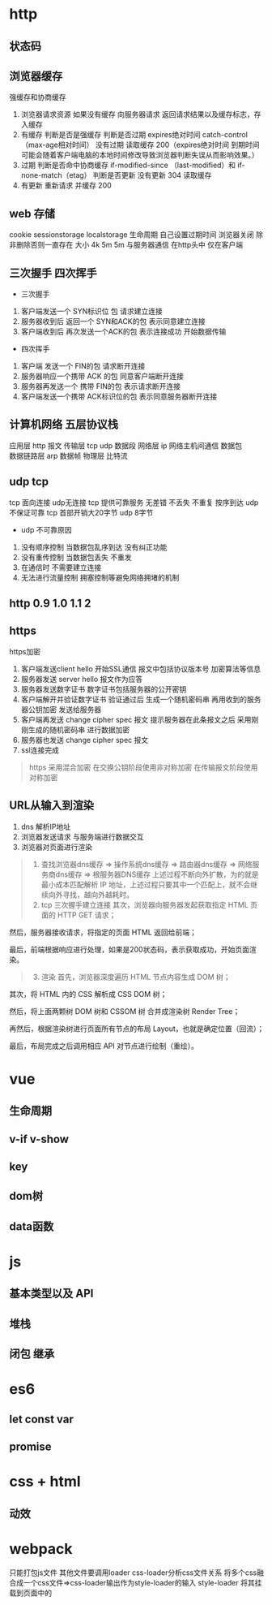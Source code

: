 # http
## 状态码 
## 浏览器缓存 
强缓存和协商缓存 

1. 浏览器请求资源  如果没有缓存  向服务器请求 返回请求结果以及缓存标志，存入缓存
2. 有缓存 判断是否是强缓存 判断是否过期 expires绝对时间 catch-control（max-age相对时间） 没有过期 读取缓存 200（expires绝对时间 到期时间可能会随着客户端电脑的本地时间修改导致浏览器判断失误从而影响效果。）
3. 过期 判断是否命中协商缓存 if-modified-since （last-modified）和 if-none-match（etag） 判断是否更新 没有更新 304 读取缓存 
4. 有更新 重新请求 并缓存 200
## web 存储  
cookie   sessionstorage localstorage
生命周期 自己设置过期时间    浏览器关闭  除非删除否则一直存在
大小  4k 5m 5m
与服务器通信  在http头中 仅在客户端  
## 三次握手  四次挥手 
+ 三次握手
1. 客户端发送一个 SYN标识位 包 请求建立连接
2. 服务器收到后 返回一个 SYN和ACK的包 表示同意建立连接
3. 客户端收到后 再次发送一个ACK的包 表示连接成功 开始数据传输 

+ 四次挥手 
1. 客户端 发送一个 FIN的包 请求断开连接 
2. 服务器响应一个携带  ACK 的包  同意客户端断开连接 
3. 服务器再发送一个 携带 FIN的包 表示请求断开连接
4. 客户端发送一个携带 ACK标识位的包 表示同意服务器断开连接 
## 计算机网络  五层协议栈  
应用层  http     报文 
传输层  tcp udp   数据段
网络层   ip    网络主机间通信 数据包   
数据链路层   arp  数据帧 
物理层     比特流  

## udp  tcp
tcp 面向连接 udp无连接 
tcp 提供可靠服务 无差错 不丢失 不重复 按序到达 udp不保证可靠 
tcp 首部开销大20字节  udp 8字节

+ udp 不可靠原因
1. 没有顺序控制  当数据包乱序到达 没有纠正功能
2. 没有重传控制  当数据包丢失 不重发 
3. 在通信时 不需要建立连接
4. 无法进行流量控制 拥塞控制等避免网络拥堵的机制  

## http 0.9 1.0 1.1 2
## https 
https加密 
1. 客户端发送client hello 开始SSL通信 报文中包括协议版本号 加密算法等信息
2. 服务器发送 server hello 报文作为应答  
3. 服务器发送数字证书  数字证书包括服务器的公开密钥
4. 客户端解开并验证数字证书  验证通过后 生成一个随机密码串 再用收到的服务器公钥加密 发送给服务器 
5. 客户端再发送 change cipher spec 报文  提示服务器在此条报文之后 采用刚刚生成的随机密码串 进行数据加密 
6. 服务器也发送  change cipher spec 报文
7. ssl连接完成  
>https 采用混合加密 在交换公钥阶段使用非对称加密  在传输报文阶段使用对称加密    
## URL从输入到渲染     
1. dns 解析IP地址
2. 浏览器发送请求 与服务端进行数据交互
3. 浏览器对页面进行渲染 

> 1. 查找浏览器dns缓存 => 操作系统dns缓存 => 路由器dns缓存 => 网络服务商dns缓存 => 根服务器DNS缓存  上述过程不断向外扩散，为的就是最小成本匹配解析 IP 地址，上述过程只要其中一个匹配上，就不会继续向外寻找，越向外越耗时。
> 2.  tcp 三次握手建立连接 其次，浏览器向服务器发起获取指定 HTML 页面的 HTTP GET 请求；

然后，服务器接收请求，将指定的页面 HTML 返回给前端；

最后，前端根据响应进行处理，如果是200状态码，表示获取成功，开始页面渲染。
> 3. 渲染 
首先，浏览器深度遍历 HTML 节点内容生成 DOM 树；

其次，将 HTML 内的 CSS 解析成 CSS DOM 树；

然后，将上面两颗树 DOM 树和 CSSOM 树 合并成渲染树 Render Tree；

再然后，根据渲染树进行页面所有节点的布局 Layout，也就是确定位置（回流）；

最后，布局完成之后调用相应 API 对节点进行绘制（重绘）。



# vue 
## 生命周期  
## v-if v-show
## key  
## dom树
## data函数  


# js
## 基本类型以及 API
## 堆栈   
## 闭包  继承     

# es6
## let const  var   
## promise 



# css +  html   
## 动效

# webpack 
只能打包js文件 其他文件要调用loader 
css-loader分析css文件关系 将多个css融合成一个css文件=>css-loader输出作为style-loader的输入 style-loader 将其挂载到页面<head>中的<style>


插件(plugins)： 在某个时间点自动执行的处理程序（类似Vue的生命周期函数）
loader：处理不同文件的加载器
